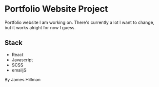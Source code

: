 # Portfolio Website Project

Portfolio website I am working on. There's currently a lot I want to change, but it works alright for now I guess.

## Stack

- React
- Javascript
- SCSS
- emailjS

By James Hillman

